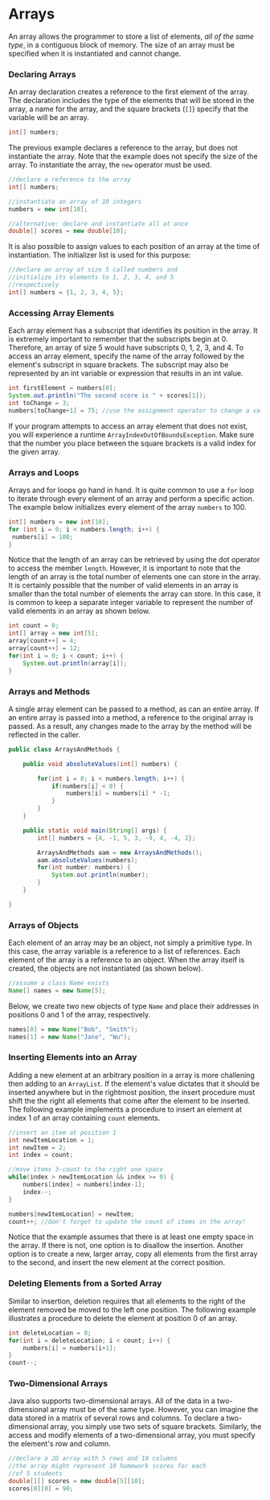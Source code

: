 Arrays
======

An array allows the programmer to store a list of elements, *all of the same type*, in a contiguous block of memory. The size of an array must be specified when it is instantiated and cannot change.


### Declaring Arrays

An array declaration creates a reference to the first element of the array. The declaration includes the type of the elements that will be stored in the array, a name for the array, and the square brackets (`[]`) specify that the variable will be an array. 

```java
int[] numbers;
```

The previous example declares a reference to the array, but does not instantiate the array. Note that the example does not specify the size of the array. To instantiate the array, the `new` operator must be used.

```java
//declare a reference to the array
int[] numbers;

//instantiate an array of 10 integers
numbers = new int[10]; 

//alternative: declare and instantiate all at once
double[] scores = new double[10];
```

It is also possible to assign values to each position of an array at the time of instantiation. The initializer list is used for this purpose: 

```java
//declare an array of size 5 called numbers and
//initialize its elements to 1, 2, 3, 4, and 5
//respectively
int[] numbers = {1, 2, 3, 4, 5};
```

### Accessing Array Elements

Each array element has a subscript that identifies its position in the array. It is extremely important to remember that the subscripts begin at 0. Therefore, an array of size 5 would have subscripts 0, 1, 2, 3, and 4. To access an array element, specify the name of the array followed by the element's subscript in square brackets. The subscript may also be represented by an int variable or expression that results in an int value. 

```java
int firstElement = numbers[0];
System.out.println("The second score is " + scores[1]);
int toChange = 3;
numbers[toChange+1] = 75; //use the assignment operator to change a value
```

If your program attempts to access an array element that does not exist, you will experience a runtime `ArrayIndexOutOfBoundsException`. Make sure that the number you place between the square brackets is a valid index for the given array.

### Arrays and Loops

Arrays and for loops go hand in hand. It is quite common to use a `for` loop to iterate through every element of an array and perform a specific action. The example below initializes every element of the array `numbers` to 100.

```java
int[] numbers = new int[10];
for (int i = 0; i < numbers.length; i++) {
 numbers[i] = 100;
}
```

Notice that the length of an array can be retrieved by using the dot operator to access the member `length`. However, it is important to note that the length of an array is the total number of elements one can store in the array. It is certainly possible that the number of valid elements in an array is smaller than the total number of elements the array can store. In this case, it is common to keep a separate integer variable to represent the number of valid elements in an array as shown below.

```java
int count = 0;
int[] array = new int[5];
array[count++] = 4;
array[count++] = 12;
for(int i = 0; i < count; i++) {
    System.out.println(array[i]);
}
```

### Arrays and Methods

A single array element can be passed to a method, as can an entire array. If an entire array is passed into a method, a reference to the original array is passed. As a result, any changes made to the array by the method will be reflected in the caller.

```java
public class ArraysAndMethods {

	public void absoluteValues(int[] numbers) {

		for(int i = 0; i < numbers.length; i++) {
			if(numbers[i] < 0) {
				numbers[i] = numbers[i] * -1;
			}
		}
	}

	public static void main(String[] args) {
		int[] numbers = {4, -1, 5, 3, -9, 4, -4, 2};

		ArraysAndMethods aam = new ArraysAndMethods();
		aam.absoluteValues(numbers);
		for(int number: numbers) {
			System.out.println(number);
		}
	}

}
```

### Arrays of Objects

Each element of an array may be an object, not simply a primitive type. In this case, the array variable is a reference to a list of references. Each element of the array is a reference to an object. When the array itself is created, the objects are not instantiated (as shown below). 

```java
//assume a class Name exists
Name[] names = new Name[5];
```

Below, we create two new objects of type `Name` and place their addresses in positions 0 and 1 of the array, respectively.

```java
names[0] = new Name("Bob", "Smith");
names[1] = new Name("Jane", "Wu");
```

### Inserting Elements into an Array

Adding a new element at an arbitrary position in a array is more challening then adding to an `ArrayList`. If the element's value dictates that it should be inserted anywhere but in the rightmost position, the insert procedure must shift the the right all elements that come after the element to be inserted. The following example implements a procedure to insert an element at index 1 of an array containing `count` elements. 

```java
//insert an item at position 1
int newItemLocation = 1;
int newItem = 2;
int index = count;

//move items 3-count to the right one space
while(index > newItemLocation && index >= 0) {
	numbers[index] = numbers[index-1];
	index--;
}

numbers[newItemLocation] = newItem;
count++; //don't forget to update the count of items in the array!
```

Notice that the example assumes that there is at least one empty space in the array. If there is not, one option is to disallow the insertion. Another option is to create a new, larger array, copy all elements from the first array to the second, and insert the new element at the correct position.

### Deleting Elements from a Sorted Array

Similar to insertion, deletion requires that all elements to the right of the element removed be moved to the left one position. The following example illustrates a procedure to delete the element at position 0 of an array. 

```java
int deleteLocation = 0;
for(int i = deleteLocation; i < count; i++) {
	numbers[i] = numbers[i+1];
}
count--;
```

### Two-Dimensional Arrays

Java also supports two-dimensional arrays. All of the data in a two-dimensional array must be of the same type. However, you can imagine the data stored in a matrix of several rows and columns. To declare a two-dimensional array, you simply use two sets of square brackets. Similarly, the access and modify elements of a two-dimensional array, you must specify the element's row and column. 

```java
//declare a 2D array with 5 rows and 10 columns
//the array might represent 10 homework scores for each
//of 5 students
double[][] scores = new double[5][10];
scores[0][0] = 90; 
```